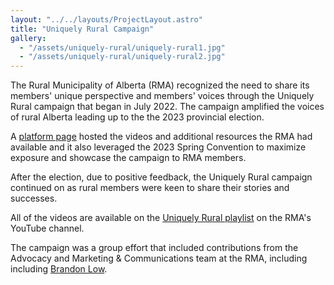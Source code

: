 ```yaml
---
layout: "../../layouts/ProjectLayout.astro"
title: "Uniquely Rural Campaign"
gallery:
  - "/assets/uniquely-rural/uniquely-rural1.jpg"
  - "/assets/uniquely-rural/uniquely-rural2.jpg"
---
```


The Rural Municipality of Alberta (RMA) recognized the need to share its members' unique perspective and members' voices through the Uniquely Rural campaign that began in July 2022. The campaign amplified the voices of rural Alberta leading up to the the 2023 provincial election.

A <a href="https://rmalberta.com/uniquely-rural/" target="_blank">platform page</a> hosted the videos and additional resources the RMA had available and it also leveraged the 2023 Spring Convention to maximize exposure and showcase the campaign to RMA members.

After the election, due to positive feedback, the Uniquely Rural campaign continued on as rural members were keen to share their stories and successes.

All of the videos are available on the <a href="https://www.youtube.com/watch?v=QPQZuP3ArX4&list=PLOwQD01wk7sBxRzpIZyuE3VpcllpzEKDh" target="_blank">Uniquely Rural playlist</a> on the RMA's YouTube channel.

The campaign was a group effort that included contributions from the Advocacy and Marketing & Communications team at the RMA, including including <a href="http://brandonlow.com/" target="_blank">Brandon Low</a>.
